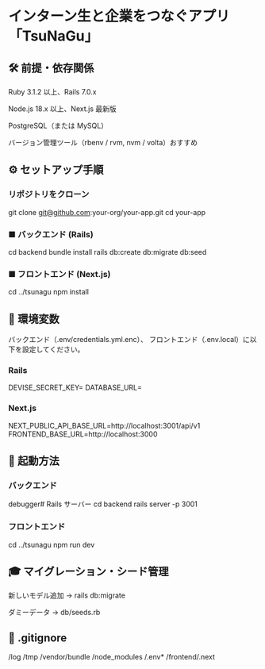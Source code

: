 # インターン生と企業をつなぐアプリ「TsuNaGu」

## 🛠️ 前提・依存関係

Ruby 3.1.2 以上、Rails 7.0.x

Node.js 18.x 以上、Next.js 最新版

PostgreSQL（または MySQL）

バージョン管理ツール（rbenv / rvm, nvm / volta）おすすめ

## ⚙️ セットアップ手順

### リポジトリをクローン
git clone git@github.com:your-org/your-app.git
cd your-app

### ■ バックエンド (Rails)
cd backend
bundle install
rails db:create db:migrate db:seed

### ■ フロントエンド (Next.js)
cd ../tsunagu
npm install

## 🔑 環境変数

バックエンド（.env/credentials.yml.enc）、
フロントエンド（.env.local）に以下を設定してください。

### Rails
DEVISE_SECRET_KEY=
DATABASE_URL=

### Next.js
NEXT_PUBLIC_API_BASE_URL=http://localhost:3001/api/v1
FRONTEND_BASE_URL=http://localhost:3000

## 🚀 起動方法

### バックエンド
debugger# Rails サーバー
cd backend
rails server -p 3001

### フロントエンド
cd ../tsunagu
npm run dev

## 🎓 マイグレーション・シード管理

新しいモデル追加 → rails db:migrate

ダミーデータ → db/seeds.rb

## 📂 .gitignore

/log
/tmp
/vendor/bundle
/node_modules
/.env*
/frontend/.next
